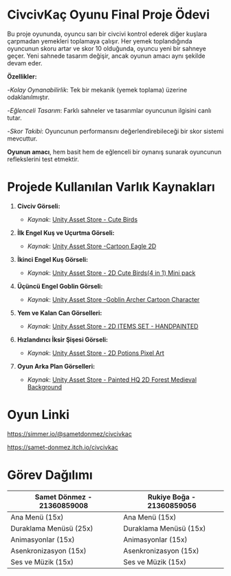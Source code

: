 # CivcivKaç Oyunu Final Proje Ödevi

Bu proje oyununda, oyuncu sarı bir civcivi kontrol ederek diğer kuşlara çarpmadan yemekleri toplamaya çalışır. Her yemek toplandığında oyuncunun skoru artar ve skor 10 olduğunda, oyuncu yeni bir sahneye geçer. Yeni sahnede tasarım değişir, ancak oyunun amacı aynı şekilde devam eder.

**Özellikler:**

-*Kolay Oynanabilirlik*: Tek bir mekanik (yemek toplama) üzerine odaklanılmıştır.

-*Eğlenceli Tasarım*: Farklı sahneler ve tasarımlar oyuncunun ilgisini canlı tutar.

-*Skor Takibi*: Oyuncunun performansını değerlendirebileceği bir skor sistemi mevcuttur.

**Oyunun amacı**, hem basit hem de eğlenceli bir oynanış sunarak oyuncunun reflekslerini test etmektir.


# Projede Kullanılan Varlık Kaynakları

1. **Civciv Görseli:**
   - *Kaynak*: [Unity Asset Store - Cute Birds](https://assetstore.unity.com/packages/2d/characters/cute-birds-89649)
  
2. **İlk Engel Kuş ve Uçurtma Görseli:**
   - *Kaynak*: [Unity Asset Store -Cartoon Eagle 2D](https://assetstore.unity.com/packages/2d/characters/cartoon-eagle-2d-196612)
  
3. **İkinci Engel Kuş Görseli:**
   - *Kaynak*: [Unity Asset Store - 2D Cute Birds(4 in 1) Mini pack](https://assetstore.unity.com/packages/2d/characters/2d-cute-birds-4-in-1-mini-pack-237273)

4. **Üçüncü Engel Goblin Görseli:**
   - *Kaynak*: [Unity Asset Store -Goblin Archer Cartoon Character](https://assetstore.unity.com/packages/2d/characters/goblin-archer-cartoon-character-17253)

5. **Yem ve Kalan Can Görselleri:**
   - *Kaynak*: [Unity Asset Store - 2D ITEMS SET - HANDPAINTED](https://assetstore.unity.com/packages/2d/gui/icons/2d-items-set-handpainted-210729)

6. **Hızlandırıcı İksir Şişesi Görseli:**
   - *Kaynak*: [Unity Asset Store - 2D Potions Pixel Art](https://assetstore.unity.com/packages/2d/gui/icons/2d-potions-pixel-art-196023)

7. **Oyun Arka Plan Görselleri:**
   - *Kaynak*: [Unity Asset Store - Painted HQ 2D Forest Medieval Background](https://assetstore.unity.com/packages/2d/environments/painted-hq-2d-forest-medieval-background-97738)


# Oyun Linki 

https://simmer.io/@sametdonmez/civcivkac

https://samet-donmez.itch.io/civcivkac

# Görev Dağılımı

| **Samet Dönmez - 21360859008**        | **Rukiye Boğa - 21360859056**   |
|-----------------------------|-----------------------------|
| Ana Menü (15x)      | Ana Menü (15x)  |
| Duraklama Menüsü (25x) | Duraklama Menüsü (15x) |
| Animasyonlar (15x)  | Animasyonlar (15x)  |
| Asenkronizasyon (15x)  | Asenkronizasyon (15x)  |
| Ses ve Müzik (15x)  | Ses ve Müzik (15x)  |
